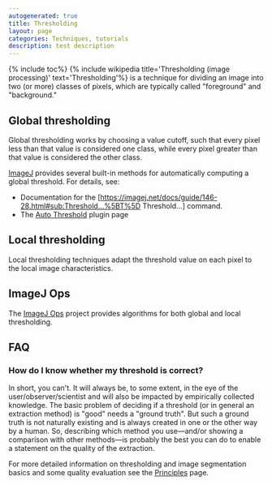 ```yaml
---
autogenerated: true
title: Thresholding
layout: page
categories: Techniques, tutorials
description: test description
---
```


{% include toc%}
{% include wikipedia title='Thresholding (image processing)' text='Thresholding'%} is a technique for dividing an image into two (or more) classes of pixels, which are typically called "foreground" and "background."

Global thresholding
-------------------

Global thresholding works by choosing a value cutoff, such that every pixel less than that value is considered one class, while every pixel greater than that value is considered the other class.

[ImageJ](ImageJ) provides several built-in methods for automatically computing a global threshold. For details, see:

-   Documentation for the \[https://imagej.net/docs/guide/146-28.html#sub:Threshold...%5BT%5D Threshold...\] command.
-   The [Auto Threshold](Auto_Threshold) plugin page

Local thresholding
------------------

Local thresholding techniques adapt the threshold value on each pixel to the local image characteristics.

ImageJ Ops
----------

The [ImageJ Ops](ImageJ_Ops) project provides algorithms for both global and local thresholding.

FAQ
---

### How do I know whether my threshold is correct?

In short, you can't. It will always be, to some extent, in the eye of the user/observer/scientist and will also be impacted by empirically collected knowledge. The basic problem of deciding if a threshold (or in general an extraction method) is "good" needs a "ground truth". But such a ground truth is not naturally existing and is always created in one or the other way by a human. So, describing which method you use—and/or showing a comparison with other methods—is probably the best you can do to enable a statement on the quality of the extraction.

For more detailed information on thresholding and image segmentation basics and some quality evaluation see the [Principles](https://imagej.net/Principles#Considerations_during_image_segmentation_.28binarization.29) page.
